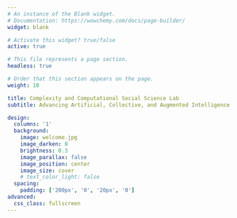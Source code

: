 ```yaml
---
# An instance of the Blank widget.
# Documentation: https://wowchemy.com/docs/page-builder/
widget: blank

# Activate this widget? true/false
active: true

# This file represents a page section.
headless: true

# Order that this section appears on the page.
weight: 10

title: Complexity and Computational Social Science Lab
subtitle: Advancing Artificial, Collective, and Augmented Intelligence

design:
  columns: '1'
  background:
    image: welcome.jpg
    image_darken: 0
    brightness: 0.3
    image_parallax: false
    image_position: center
    image_size: cover
    # text_color_light: false
  spacing:
    padding: ['200px', '0', '20px', '0']
advanced:
  css_class: fullscreen
---
```

